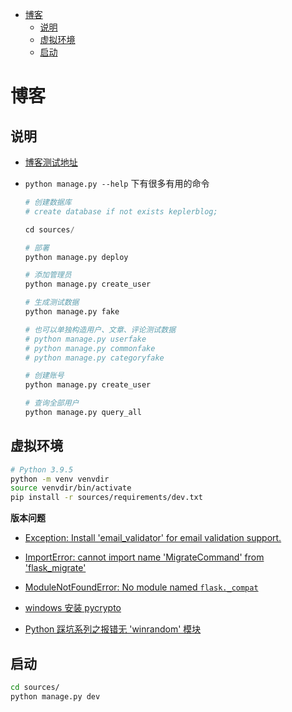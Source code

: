 - [博客](#博客)
  - [说明](#说明)
  - [虚拟环境](#虚拟环境)
  - [启动](#启动)

# 博客

## 说明

- [博客测试地址](https://kepler.pythonanywhere.com)

- `python manage.py --help` 下有很多有用的命令

  ```s
  # 创建数据库
  # create database if not exists keplerblog;

  cd sources/

  # 部署
  python manage.py deploy

  # 添加管理员
  python manage.py create_user

  # 生成测试数据
  python manage.py fake

  # 也可以单独构造用户、文章、评论测试数据
  # python manage.py userfake
  # python manage.py commonfake
  # python manage.py categoryfake

  # 创建账号
  python manage.py create_user

  # 查询全部用户
  python manage.py query_all
  ```

## 虚拟环境

```sh
# Python 3.9.5
python -m venv venvdir
source venvdir/bin/activate
pip install -r sources/requirements/dev.txt

```

**版本问题**

- [Exception: Install 'email_validator' for email validation support.](https://blog.csdn.net/not_so_bad/article/details/120936176)

- [ImportError: cannot import name 'MigrateCommand' from 'flask_migrate'](https://blog.csdn.net/YZL40514131/article/details/122954381)

- [ModuleNotFoundError: No module named `flask._compat`](https://blog.csdn.net/Deng872347348/article/details/126304487)

- [windows 安装 pycrypto](https://blog.csdn.net/hl156/article/details/124537767)

- [Python 踩坑系列之报错无 'winrandom' 模块](https://www.cnblogs.com/deliaries/p/13409571.html)

## 启动

```sh
cd sources/
python manage.py dev

```
